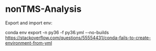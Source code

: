# nonTMS-Analysis

Export and import env:

conda env export -n py36 -f py36.yml --no-builds
https://stackoverflow.com/questions/55554431/conda-fails-to-create-environment-from-yml

